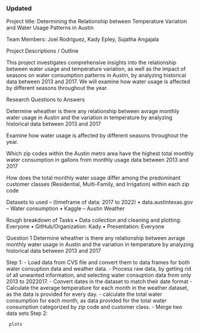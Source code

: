 

### Updated

Project title:
Determining the Relationship between Temperature Variation and Water Usage Patterns in Austin

Team Members:
Joel Rodriguez, Kady Epley, Sujatha Angajala

Project Descriptions / Outline 

This project investigates comprehensive insights into the relationship between water usage and temperature variation, as well as the impact of seasons on water consumption patterns in Austin, by analyzing historical data between 2013 and 2017. We will examine how water usage is affected by different seasons throughout the year.

Research Questions to Answers

Determine wheather is there any relationship between avrage monthly water usage in Austin and the variation in temperature by analyzing historical data between 2013 and 2017

Examine how water usage is affected by different seasons throughout the year. 

Which zip codes within the Austin metro area have the highest total monthly water consumption in gallons from monthly usage data between 2013 and 2017

How does the total monthly water usage differ among the predominant customer classes (Residential, Multi-Family, and Irrigation) within each zip code

Datasets to used – (timeframe of data: 2017 to 2022)
•	data.austintexas.gov – Water consumption
•	Kaggle – Austin Weather

Rough breakdown of Tasks 
•	Data collection and cleaning and plotting: Everyone
•	GitHub/Organization: Kady
•	Presentation: Everyone

Question 1
Determine wheather is there any relationship between avrage monthly water usage in Austin and the variation in temperature by analyzing historical data between 2013 and 2017

Step 1:
    - Load data from  CVS file and convert them to data frames for both water consuption data and weather data.
    - Process raw data, by getting rid of all unwanted information, and selecting  water consuption data from only 2013 to 2022017.
    - Convert dates in the dataset to match their date format
    - Calculate the average temperature for each month in the weather dataset, as the data is provided for every day.
    - calculate the total water consumption for each month, as data provided for the total water consumption categorized by zip code and customer class.
    - Merge two data sets 
Step 2:

     plots


